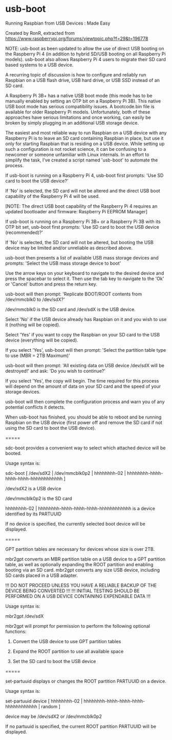 # usb-boot
Running Raspbian from USB Devices : Made Easy

Created by RonR, extracted from https://www.raspberrypi.org/forums/viewtopic.php?f=29&t=196778


NOTE: usb-boot as been updated to allow the use of direct USB booting on the Raspberry Pi 4 (in addition to hybrid SD/USB booting on all Raspberry Pi models). usb-boot also allows Raspberry Pi 4 users to migrate their SD card based systems to a USB device.

A recurring topic of discussion is how to configure and reliably run Raspbian on a USB flash drive, USB hard drive, or USB SSD instead of an SD card.

A Raspberry Pi 3B+ has a native USB boot mode (this mode has to be manually enabled by setting an OTP bit on a Raspberry Pi 3B). This native USB boot mode has serious compatibility issues. A bootcode.bin file is available for older Raspberry Pi models. Unfortunately, both of these approaches have serious limitations and once working, can easily be broken by simply plugging in an additional USB storage device.

The easiest and most reliable way to run Raspbian on a USB device with any Raspberry Pi is to leave an SD card containing Raspbian in place, but use it only for starting Raspbian that is residing on a USB device. While setting up such a configuration is not rocket science, it can be confusing to a newcomer or someone unfamiliar with Linux internals. In an effort to simplify the task, I've created a script named 'usb-boot' to automate the process.

If usb-boot is running on a Raspberry Pi 4, usb-boot first prompts: 'Use SD card to boot the USB device?'

If 'No' is selected, the SD card will not be altered and the direct USB boot capability of the Raspberry Pi 4 will be used.

[NOTE: The direct USB boot capability of the Raspberry Pi 4 requires an updated bootloader and firmware: Raspberry Pi EEPROM Manager]

If usb-boot is running on a Raspberry Pi 3B+ or a Raspberry Pi 3B with its OTP bit set, usb-boot first prompts: 'Use SD card to boot the USB device (recommended)?'

If 'No' is selected, the SD card will not be altered, but booting the USB device may be limited and/or unreliable as described above.

usb-boot then presents a list of available USB mass storage devices and prompts: 'Select the USB mass storage device to boot'

Use the arrow keys on your keyboard to navigate to the desired device and press the spacebar to select it. Then use the tab key to navigate to the 'Ok' or 'Cancel' button and press the return key.

usb-boot will then prompt: 'Replicate BOOT/ROOT contents from /dev/mmcblk0 to /dev/sdX?'

/dev/mmcblk0 is the SD card and /dev/sdX is the USB device.

Select 'No' if the USB device already has Raspbian on it and you wish to use it (nothing will be copied).

Select 'Yes' if you want to copy the Raspbian on your SD card to the USB device (everything will be copied).

If you select 'Yes', usb-boot will then prompt: 'Select the partition table type to use (MBR = 2TB Maximum)'

usb-boot will then prompt: 'All existing data on USB device /dev/sdX will be destroyed!' and ask: 'Do you wish to continue?'

If you select 'Yes', the copy will begin. The time required for this process will depend on the amount of data on your SD card and the speed of your storage devices.

usb-boot will then complete the configuration process and warn you of any potential conflicts it detects.

When usb-boot has finished, you should be able to reboot and be running Raspbian on the USB device (first power off and remove the SD card if not using the SD card to boot the USB device).

=====

sdc-boot provides a convenient way to select which attached device will be booted.

Usage syntax is:

sdc-boot [ /dev/sdX2 | /dev/mmcblk0p2 | hhhhhhhh-02 | hhhhhhhh-hhhh-hhhh-hhhh-hhhhhhhhhhhh ]

/dev/sdX2 is a USB device

/dev/mmcblk0p2 is the SD card

hhhhhhhh-02 | hhhhhhhh-hhhh-hhhh-hhhh-hhhhhhhhhhhh is a device identified by its PARTUUID

If no device is specified, the currently selected boot device will be displayed.

=====

GPT partition tables are necessary for devices whose size is over 2TB.

mbr2gpt converts an MBR partition table on a USB device to a GPT partition table, as well as optionally expanding the ROOT partition and enabling booting via an SD card.
mbr2gpt converts any size USB device, including SD cards placed in a USB adapter.

!!! DO NOT PROCEED UNLESS YOU HAVE A RELIABLE BACKUP OF THE DEVICE BEING CONVERTED !!!
!!! INITIAL TESTING SHOULD BE PERFORMED ON A USB DEVICE CONTAINING EXPENDABLE DATA !!!

Usage syntax is:

mbr2gpt /dev/sdX

mbr2gpt will prompt for permission to perform the following optional functions:

1. Convert the USB device to use GPT partition tables

2. Expand the ROOT partition to use all available space

3. Set the SD card to boot the USB device

=====

set-partuuid displays or changes the ROOT partition PARTUUID on a device.

Usage syntax is:

set-partuuid device [ hhhhhhhh-02 | hhhhhhhh-hhhh-hhhh-hhhh-hhhhhhhhhhhh | random ]

device may be /dev/sdX2 or /dev/mmcblk0p2

If no partuuid is specified, the current ROOT partition PARTUUID will be displayed.
